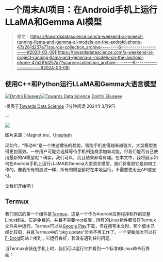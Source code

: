 # 一个周末AI项目：在Android手机上运行LLaMA和Gemma AI模型

> 原文：[https://towardsdatascience.com/a-weekend-ai-project-running-llama-and-gemma-ai-models-on-the-android-phone-47a261d257a7?source=collection_archive---------6-----------------------#2024-03-09](https://towardsdatascience.com/a-weekend-ai-project-running-llama-and-gemma-ai-models-on-the-android-phone-47a261d257a7?source=collection_archive---------6-----------------------#2024-03-09)

## 使用C++和Python运行LLaMA和Gemma大语言模型

[](https://dmitryelj.medium.com/?source=post_page---byline--47a261d257a7--------------------------------)[![Dmitrii Eliuseev](../Images/7c48f0c016930ead59ddb785eaf3e0e6.png)](https://dmitryelj.medium.com/?source=post_page---byline--47a261d257a7--------------------------------)[](https://towardsdatascience.com/?source=post_page---byline--47a261d257a7--------------------------------)[![Towards Data Science](../Images/a6ff2676ffcc0c7aad8aaf1d79379785.png)](https://towardsdatascience.com/?source=post_page---byline--47a261d257a7--------------------------------) [Dmitrii Eliuseev](https://dmitryelj.medium.com/?source=post_page---byline--47a261d257a7--------------------------------)

·发表于[Towards Data Science](https://towardsdatascience.com/?source=post_page---byline--47a261d257a7--------------------------------) ·7分钟阅读·2024年3月9日

--

![](../Images/9b7dee53944f0c0f84ecbb551767801a.png)

图片来源：Magnet.me，[Unsplash](https://unsplash.com/@magnetme)

现如今，“移动AI”是一个快速增长的趋势。智能手机变得越来越强大，大型模型变得更加高效。一些用户可能会选择等待手机制造商添加新功能，但我们能否自己使用最新的AI模型呢？确实，我们可以，而且结果非常有趣。在本文中，我将展示如何在Android手机上运行LLaMA和Gemma大型语言模型，我们将看到它是如何工作的。像我所有的测试一样，所有的模型都将在本地运行，不需要使用云API或支付。

让我们开始吧！

## Termux

我们测试的第一个组件是[Termux](https://wiki.termux.com/wiki/Main_Page)，这是一个作为Android应用程序制作的完整Linux终端。它是免费的，并且不需要root权限；所有的Linux组件都仅在Termux文件夹中运行。Termux可以从[Google Play](https://play.google.com/store/apps/details?id=com.termux)下载，但在撰写本文时，那个版本已经比较旧，并且Termux中的“pkg update”命令不再工作了。一个更新版本可以在[F-Droid](https://f-droid.org/en/packages/com.termux/)网站上找到；它运行良好，我没有遇到任何问题。

当Termux安装在手机上时，我们可以运行它并看到一个标准的Linux命令行界面：
